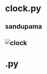 #  clock.py
<h2>sandupama</> <h2>

![clock](https://user-images.githubusercontent.com/88402272/136017166-fd76b4b8-087b-44b0-89b0-19c3a7511c82.png)

<h1>.py<h1>
